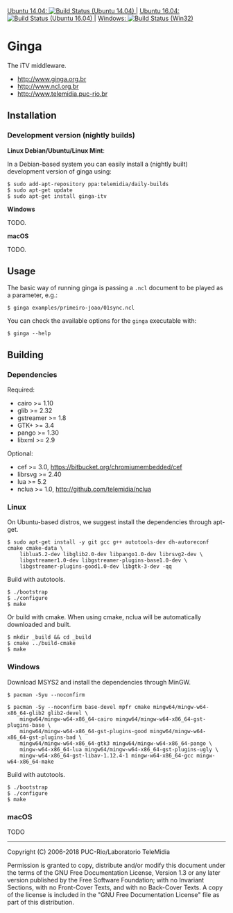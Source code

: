 <a href="https://semaphoreci.com/telemidia/ginga">
  Ubuntu 14.04: <img src="https://semaphoreci.com/api/v1/projects/067d8fed-5ecc-4408-b10a-20e615756bf2/1327970/shields_badge.svg" alt="Build Status (Ubuntu 14.04)" title="Build Status (Ubuntu 14.04)">
</a> |
<a href="https://travis-ci.org/TeleMidia/ginga/builds">
  Ubuntu 16.04: <img src="https://travis-ci.org/TeleMidia/ginga.svg?branch=master" alt="Build Status (Ubuntu 16.04)" title="Build Status (Ubuntu 16.04)">
</a> |
<a href="https://ci.appveyor.com/project/robertogerson/ginga">
  Windows: <img src="https://ci.appveyor.com/api/projects/status/1j9m853yd87o4691?svg=true" alt="Build Status (Win32)" title="Build Status (Win32)">
</a>

# Ginga

The iTV middleware.

  * http://www.ginga.org.br
  * http://www.ncl.org.br
  * http://www.telemidia.puc-rio.br

## Installation

### Development version (nightly builds)

**Linux Debian/Ubuntu/Linux Mint**:

In a Debian-based system you can easily install a (nightly built) development
version of ginga using:

    $ sudo add-apt-repository ppa:telemidia/daily-builds
    $ sudo apt-get update
    $ sudo apt-get install ginga-itv

**Windows**

TODO.

**macOS**

TODO.

## Usage

The basic way of running ginga is passing a `.ncl` document to be played as a
parameter, e.g.:

    $ ginga examples/primeiro-joao/01sync.ncl

You can check the available options for the `ginga` executable with:

    $ ginga --help

## Building

### Dependencies

Required:

  * cairo >= 1.10
  * glib >= 2.32
  * gstreamer >= 1.8
  * GTK+ >= 3.4
  * pango >= 1.30
  * libxml >= 2.9

Optional:

  * cef >= 3.0, https://bitbucket.org/chromiumembedded/cef
  * librsvg >= 2.40
  * lua >= 5.2
  * nclua >= 1.0, http://github.com/telemidia/nclua

### Linux

On Ubuntu-based distros, we suggest install the dependencies through apt-get.

    $ sudo apt-get install -y git gcc g++ autotools-dev dh-autoreconf cmake cmake-data \
        liblua5.2-dev libglib2.0-dev libpango1.0-dev librsvg2-dev \
        libgstreamer1.0-dev libgstreamer-plugins-base1.0-dev \
        libgstreamer-plugins-good1.0-dev libgtk-3-dev -qq

Build with autotools.

    $ ./bootstrap
    $ ./configure
    $ make

Or build with cmake. When using cmake, nclua will be automatically
downloaded and built.

    $ mkdir _build && cd _build
    $ cmake ../build-cmake
    $ make

### Windows

Download MSYS2 and install the dependencies through MinGW.

    $ pacman -Syu --noconfirm

    $ pacman -Sy --noconfirm base-devel mpfr cmake mingw64/mingw-w64-x86_64-glib2 glib2-devel \
        mingw64/mingw-w64-x86_64-cairo mingw64/mingw-w64-x86_64-gst-plugins-base \
        mingw64/mingw-w64-x86_64-gst-plugins-good mingw64/mingw-w64-x86_64-gst-plugins-bad \
        mingw64/mingw-w64-x86_64-gtk3 mingw64/mingw-w64-x86_64-pango \
        mingw-w64-x86_64-lua mingw64/mingw-w64-x86_64-gst-plugins-ugly \
        mingw-w64-x86_64-gst-libav-1.12.4-1 mingw-w64-x86_64-gcc mingw-w64-x86_64-make

Build with autotools.

    $ ./bootstrap
    $ ./configure
    $ make

### macOS

TODO

---
Copyright (C) 2006-2018 PUC-Rio/Laboratorio TeleMidia

Permission is granted to copy, distribute and/or modify this document under
the terms of the GNU Free Documentation License, Version 1.3 or any later
version published by the Free Software Foundation; with no Invariant
Sections, with no Front-Cover Texts, and with no Back-Cover Texts. A copy of
the license is included in the "GNU Free Documentation License" file as part
of this distribution.
